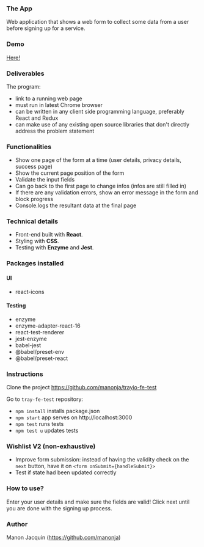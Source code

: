 ### The App
Web application that shows a web form to collect some data from a user before signing up for a service.

### Demo
[Here!](https://www.youtube.com/watch?v=QzSKVSNKPkY&t=8s) 

### Deliverables
The program:

- link to a running web page
- must run in latest Chrome browser
- can be written in any client side programming language, preferably React and Redux
- can make use of any existing open source libraries that don't directly address the problem statement 

### Functionalities
- Show one page of the form at a time (user details, privacy details, success page)
- Show the current page position of the form
- Validate the input fields
- Can go back to the first page to change infos (infos are still filled in)
- If there are any validation errors, show an error message in the form and block progress
- Console.logs the resultant data at the final page

### Technical details
- Front-end built with **React**.
- Styling with **CSS**.
- Testing with **Enzyme** and **Jest**. 

### Packages installed
#### UI
- react-icons
#### Testing
- enzyme 
- enzyme-adapter-react-16 
- react-test-renderer
- jest-enzyme
- babel-jest
- @babel/preset-env
- @babel/preset-react

### Instructions
Clone the project https://github.com/manonja/trayio-fe-test

Go to `tray-fe-test` repository:
- `npm install` installs package.json 
- `npm start` app serves on http://localhost:3000
- `npm test` runs tests
- `npm test u` updates tests

### Wishlist V2 (non-exhaustive)
- Improve form submission: instead of having the validity check on the `next` button, have it on `<form onSubmit={handleSubmit}>`
- Test if state had been updated correctly

### How to use?
Enter your user details and make sure the fields are valid! Click next until you are done with the signing up process. 

### Author
Manon Jacquin (https://github.com/manonja)
